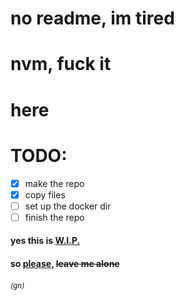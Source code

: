 # no readme, im tired

# nvm, fuck it
# here

# TODO:
- [x] make the repo
- [x] copy files
- [ ] set up the docker dir
- [ ] finish the repo
#### <b>yes this is <u>W.I.P. </u>
#### so <u>please,</u> ~~leave me alone~~



###### <sup>(gn)</sup>
